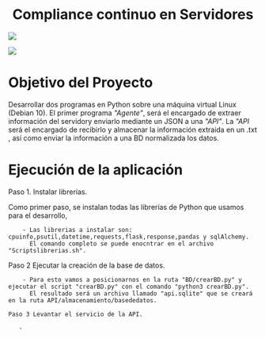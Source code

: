 <h1 align="center"> Compliance continuo en Servidores </h1>
   <p align="left">
   <img src="https://img.shields.io/badge/CHALLENGE TECNICO-green">
   </p>
      <p align="left">
   <img src="https://img.shields.io/badge/PYTHON-blue">
   </p>
   
   <h1 align="left"> Objetivo del Proyecto </h1>
   
   Desarrollar dos programas en Python sobre una máquina virtual Linux (Debian 10). El primer programa *"Agente"*, será el encargado de extraer información del servidory enviarlo mediante un JSON a una *"API"*. 
   La *"API* será el encargado de recibirlo y almacenar la información extraida en un .txt , así como enviar la información a una BD normalizada los datos.
   
   <h1 align="left" > Ejecución de la aplicación </h1>
   
   Paso 1. Instalar librerías.
   
   Como primer paso, se instalan todas las librerías de Python que usamos para el desarrollo, 
   
        - Las librerias a instalar son: cpuinfo,psutil,datetime,requests,flask,response,pandas y sqlAlchemy. 
          El comando completo se puede enocntrar en el archivo "Scriptslibrerias.sh".
         
   Paso 2 Ejecutar la creación de la base de datos.
   
        - Para esto vamos a posicionarnos en la ruta "BD/crearBD.py" y ejecutar el script "crearBD.py" con el comando "python3 crearBD.py".
          El resultado será un archivo llamado "api.sqlite" que se creará en la ruta API/almacenamiento/basededatos.
         
    Paso 3 Levantar el servicio de la API.
    
       - 
   
